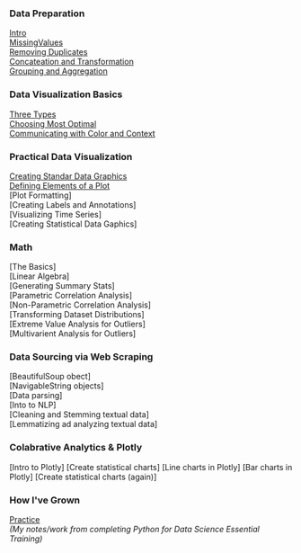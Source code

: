 ### Data Preparation
[Intro](src/IntroToDataScience.py)<br />
[MissingValues](src/MissingValues.py)<br />
[Removing Duplicates](src/RemovingDuplicates.py)<br />
[Concateation and Transformation](src/ConcatNTransform.py)<br />
[Grouping and Aggregation](src/GroupingAgg.py)<br />

### Data Visualization Basics
[Three Types](src/TypesOfVisualizations.md)<br />
[Choosing Most Optimal](src/SelectingOptimalDataGraphics.md)<br />
[Communicating with Color and Context](src/CommunicatingColorContext.md)<br />
### Practical Data Visualization
[Creating Standar Data Graphics](src/CreatingStandardGraphics.py)<br />
[Defining Elements of a Plot](src/DefiningElemntsofPlots.py)<br />
[Plot Formatting]<br />
[Creating Labels and Annotations]<br />
[Visualizing Time Series]<br />
[Creating Statistical Data Gaphics]<br />
### Math
[The Basics]<br />
[Linear Algebra]<br />
[Generating Summary Stats]<br />
[Parametric Correlation Analysis]<br />
[Non-Parametric Correlation Analysis]<br />
[Transforming Dataset Distributions]<br />
[Extreme Value Analysis for Outliers]<br />
[Multivarient Analysis for Outliers]<br />
### Data Sourcing via Web Scraping
[BeautifulSoup obect]<br />
[NavigableString objects]<br />
[Data parsing]<br />
[Into to NLP]<br />
[Cleaning and Stemming textual data]<br />
[Lemmatizing ad analyzing textual data]<br />
### Colabrative Analytics & Plotly
[Intro to Plotly]
[Create statistical charts]
[Line charts in Plotly]
[Bar charts in Plotly]
[Create statistical charts (again)]
### How I've Grown
[Practice](https://www.kaggle.com/datasets) <br />
*(My notes/work from completing Python for Data Science Essential Training)*
